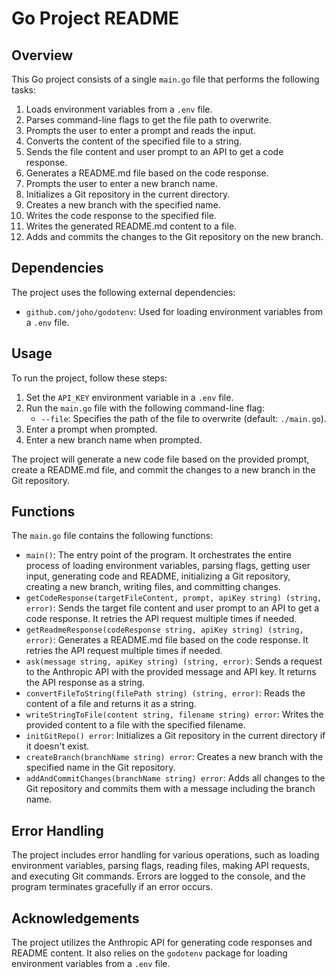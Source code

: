 # Go Project README

## Overview

This Go project consists of a single `main.go` file that performs the following tasks:

1. Loads environment variables from a `.env` file.
2. Parses command-line flags to get the file path to overwrite.
3. Prompts the user to enter a prompt and reads the input.
4. Converts the content of the specified file to a string.
5. Sends the file content and user prompt to an API to get a code response.
6. Generates a README.md file based on the code response.
7. Prompts the user to enter a new branch name.
8. Initializes a Git repository in the current directory.
9. Creates a new branch with the specified name.
10. Writes the code response to the specified file.
11. Writes the generated README.md content to a file.
12. Adds and commits the changes to the Git repository on the new branch.

## Dependencies

The project uses the following external dependencies:

- `github.com/joho/godotenv`: Used for loading environment variables from a `.env` file.

## Usage

To run the project, follow these steps:

1. Set the `API_KEY` environment variable in a `.env` file.
2. Run the `main.go` file with the following command-line flag:
   - `--file`: Specifies the path of the file to overwrite (default: `./main.go`).
3. Enter a prompt when prompted.
4. Enter a new branch name when prompted.

The project will generate a new code file based on the provided prompt, create a README.md file, and commit the changes to a new branch in the Git repository.

## Functions

The `main.go` file contains the following functions:

- `main()`: The entry point of the program. It orchestrates the entire process of loading environment variables, parsing flags, getting user input, generating code and README, initializing a Git repository, creating a new branch, writing files, and committing changes.
- `getCodeResponse(targetFileContent, prompt, apiKey string) (string, error)`: Sends the target file content and user prompt to an API to get a code response. It retries the API request multiple times if needed.
- `getReadmeResponse(codeResponse string, apiKey string) (string, error)`: Generates a README.md file based on the code response. It retries the API request multiple times if needed.
- `ask(message string, apiKey string) (string, error)`: Sends a request to the Anthropic API with the provided message and API key. It returns the API response as a string.
- `convertFileToString(filePath string) (string, error)`: Reads the content of a file and returns it as a string.
- `writeStringToFile(content string, filename string) error`: Writes the provided content to a file with the specified filename.
- `initGitRepo() error`: Initializes a Git repository in the current directory if it doesn't exist.
- `createBranch(branchName string) error`: Creates a new branch with the specified name in the Git repository.
- `addAndCommitChanges(branchName string) error`: Adds all changes to the Git repository and commits them with a message including the branch name.

## Error Handling

The project includes error handling for various operations, such as loading environment variables, parsing flags, reading files, making API requests, and executing Git commands. Errors are logged to the console, and the program terminates gracefully if an error occurs.

## Acknowledgements

The project utilizes the Anthropic API for generating code responses and README content. It also relies on the `godotenv` package for loading environment variables from a `.env` file.